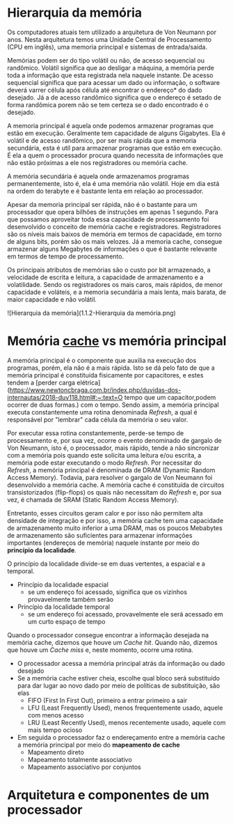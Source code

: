 # Hierarquia da memória

Os computadores atuais tem utilizado a arquitetura de Von Neumann por anos. Nesta arquitetura temos uma Unidade Central de Processamento (CPU em inglês), uma memoria principal e sistemas de entrada/saída.

Memórias podem ser do tipo volátil ou não, de acesso sequencial ou randômico. Volátil significa que ao desligar a máquina, a memória perde toda a informação que esta registrada nela naquele instante. De acesso sequencial significa que para acessar um dado ou informação, o software deverá varrer célula após célula até encontrar o endereço* do dado desejado. Já a de acesso randômico significa que o endereço é setado de forma randômica porem não se tem certeza se o dado encontrado é o desejado.

A memoria principal é aquela onde podemos armazenar programas que estão em execução. Geralmente tem capacidade de alguns Gigabytes. Ela é volátil e de acesso randômico, por ser mais rápida que a memoria secundária, esta é util para armazenar programas que estão em execução. É ela a quem o processador procura quando necessita de informações que não estão próximas a ele nos registradores ou memória cache.

A memória secundária é aquela onde armazenamos programas permanentemente, isto é, ela é uma memória não volátil. Hoje em dia está na ordem do terabyte e é bastante lenta em relação ao processador.

Apesar da memoria principal ser rápida, não é o bastante para um processador que opera bilhões de instruções em apenas 1 segundo. Para que possamos aproveitar toda essa capacidade de processamento foi desenvolvido o conceito de memória cache e registradores. Registradores são os níveis mais baixos de memória em termos de capacidade, em torno de alguns bits, porém são os mais velozes. Já a memoria cache, consegue armazenar alguns Megabytes de informações o que é bastante relevante em termos de tempo de processamento.

Os principais atributos de memórias são o custo por bit armazenado, a velocidade de escrita e leitura, a capacidade de armazenamento e a volatilidade. Sendo os registradores os mais caros, mais rápidos, de menor capacidade e voláteis, e a memoria secundária a mais lenta, mais barata, de maior capacidade e não volátil.

![Hierarquia da memória](1.1.2-Hierarquia da memória.png)

# Memória [cache](https://www.youtube.com/watch?v=I8iGQjKGjDA&ab_channel=CódigoFonteTV) vs memória principal

A memória principal é o componente que auxilia na execução dos programas, porém, ela não é a mais rápida. Isto se dá pelo fato de que a memória principal é constituída fisicamente por capacitores, e estes tendem a [perder carga elétrica](https://www.newtoncbraga.com.br/index.php/duvidas-dos-internautas/2018-duv118.html#:~:text=O tempo que um capacitor,podem ocorrer de duas formas.) com o tempo. Sendo assim, a memória principal executa constantemente uma rotina denominada *Refresh*, a qual é responsável por "lembrar" cada célula da memória o seu valor.

Por executar essa rotina constantemente, perde-se tempo de processamento e, por sua vez, ocorre o evento denominado de gargalo de Von Neumann, isto é, o processador, mais rápido, tende a não sincronizar com a memória pois quando este solicita uma leitura e/ou escrita, a memória pode estar executando o modo *Refresh*. Por necessitar do *Refresh*, a memória principal é denominada de DRAM (Dynamic Random Access Memory). Todavia, para resolver o gargalo de Von Neumann foi desenvolvido a memória cache. A memória cache é constituída de circuitos transistorizados (flip-flops) os quais não necessitam do *Refresh* e, por sua vez, é chamada de SRAM (Static Random Access Memory). 

Entretanto, esses circuitos geram calor e por isso não permitem alta densidade de integração e por isso, a memória cache tem uma capacidade de armazenamento muito inferior a uma DRAM, mas os poucos Mebabytes de armazenamento são suficientes para armazenar informações importantes (endereços de memória) naquele instante por meio do **princípio da localidade**.

O princípio da localidade divide-se em duas vertentes, a espacial e a temporal. 

* Princípio da localidade espacial
  * se um endereço foi acessado, significa que os vizinhos provavelmente também serão
* Princípio da localidade temporal
  * se um endereço foi acessado, provavelmente ele será acessado em um curto espaço de tempo

Quando o processador consegue encontrar a informação desejada na memória cache, dizemos que houve um *Cache hit*. Quando não, dizemos que houve um *Cache miss* e, neste momento, ocorre uma rotina.

* O processador acessa a memória principal atrás da informação ou dado desejado
* Se a memória cache estiver cheia, escolhe qual bloco será substituído para dar lugar ao novo dado por meio de políticas de substituição, são elas
  * FIFO (First In First Out), primeiro a entrar primeiro a sair
  * LFU (Least Frequently Used), menos frequentemente usado, aquele com menos acesso
  * LRU (Least Recently Used), menos recentemente usado, aquele com mais tempo ocioso
* Em seguida o processador faz o endereçamento entre a memória cache a memória principal por meio do **mapeamento de cache**
  * Mapeamento direto
  * Mapeamento totalmente associativo
  * Mapeamento associativo por conjuntos

# Arquitetura e componentes de um processador

